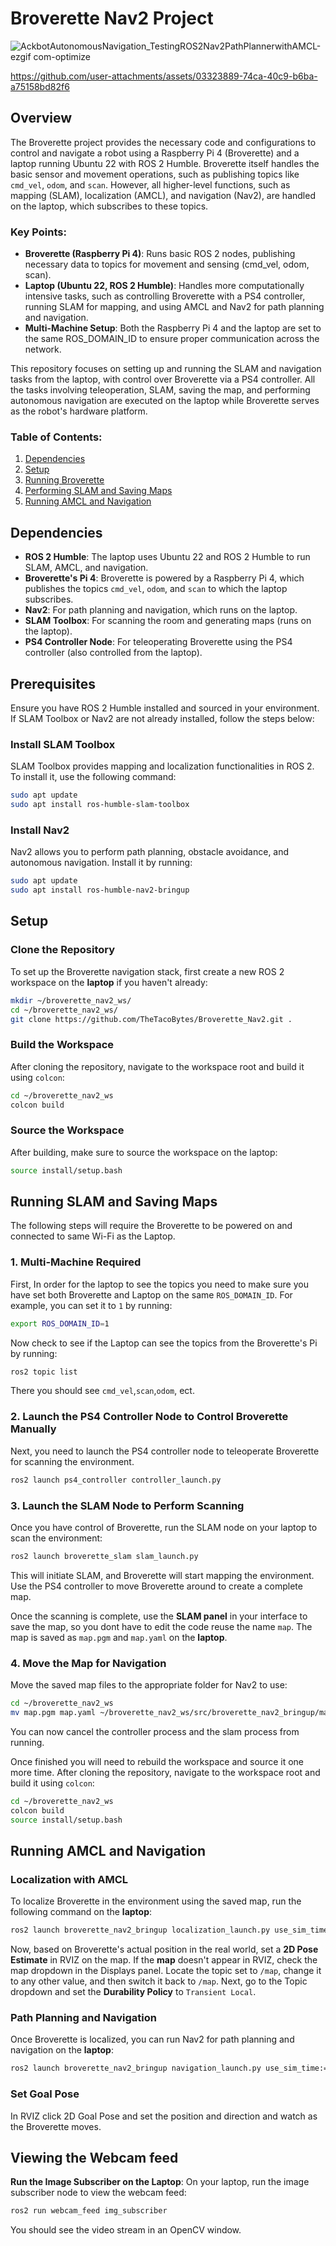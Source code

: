 # Broverette Nav2 Project

![AckbotAutonomousNavigation_TestingROS2Nav2PathPlannerwithAMCL-ezgif com-optimize](https://github.com/user-attachments/assets/a0f7e0b2-b9ab-4402-a0fb-24f9cc5b6f2a)

https://github.com/user-attachments/assets/03323889-74ca-40c9-b6ba-a75158bd82f6

## Overview
The Broverette project provides the necessary code and configurations to control and navigate a robot using a Raspberry Pi 4 (Broverette) and a laptop running Ubuntu 22 with ROS 2 Humble. Broverette itself handles the basic sensor and movement operations, such as publishing topics like `cmd_vel`, `odom`, and `scan`. However, all higher-level functions, such as mapping (SLAM), localization (AMCL), and navigation (Nav2), are handled on the laptop, which subscribes to these topics.

### Key Points:

- **Broverette (Raspberry Pi 4)**: Runs basic ROS 2 nodes, publishing necessary data to topics for movement and sensing (cmd_vel, odom, scan).
- **Laptop (Ubuntu 22, ROS 2 Humble)**: Handles more computationally intensive tasks, such as controlling Broverette with a PS4 controller, running SLAM for mapping, and using AMCL and Nav2 for path planning and navigation.
- **Multi-Machine Setup**: Both the Raspberry Pi 4 and the laptop are set to the same ROS_DOMAIN_ID to ensure proper communication across the network.

This repository focuses on setting up and running the SLAM and navigation tasks from the laptop, with control over Broverette via a PS4 controller. All the tasks involving teleoperation, SLAM, saving the map, and performing autonomous navigation are executed on the laptop while Broverette serves as the robot's hardware platform.

### Table of Contents:
1. [Dependencies](#dependencies)
2. [Setup](#setup)
3. [Running Broverette](#running-broverette)
4. [Performing SLAM and Saving Maps](#performing-slam-and-saving-maps)
5. [Running AMCL and Navigation](#running-amcl-and-navigation)
   
## Dependencies

- **ROS 2 Humble**: The laptop uses Ubuntu 22 and ROS 2 Humble to run SLAM, AMCL, and navigation.
- **Broverette's Pi 4**: Broverette is powered by a Raspberry Pi 4, which publishes the topics `cmd_vel`, `odom`, and `scan` to which the laptop subscribes.
- **Nav2**: For path planning and navigation, which runs on the laptop.
- **SLAM Toolbox**: For scanning the room and generating maps (runs on the laptop).
- **PS4 Controller Node**: For teleoperating Broverette using the PS4 controller (also controlled from the laptop).

## Prerequisites

Ensure you have ROS 2 Humble installed and sourced in your environment. If SLAM Toolbox or Nav2 are not already installed, follow the steps below:
### Install SLAM Toolbox

SLAM Toolbox provides mapping and localization functionalities in ROS 2. To install it, use the following command:
```bash
sudo apt update
sudo apt install ros-humble-slam-toolbox
```

### Install Nav2 

Nav2 allows you to perform path planning, obstacle avoidance, and autonomous navigation. Install it by running:
```bash
sudo apt update
sudo apt install ros-humble-nav2-bringup
```


## Setup

### Clone the Repository
To set up the Broverette navigation stack, first create a new ROS 2 workspace on the **laptop** if you haven't already:

```bash
mkdir ~/broverette_nav2_ws/
cd ~/broverette_nav2_ws/
git clone https://github.com/TheTacoBytes/Broverette_Nav2.git .
```

### Build the Workspace

After cloning the repository, navigate to the workspace root and build it using `colcon`:
```bash
cd ~/broverette_nav2_ws
colcon build
```

### Source the Workspace

After building, make sure to source the workspace on the laptop:

```bash
source install/setup.bash
```

## Running SLAM and Saving Maps
The following steps will require the Broverette to be powered on and connected to same Wi-Fi as the Laptop. 

### 1. Multi-Machine Required
First, In order for the laptop to see the topics you need to make sure you have set both Broverette and Laptop on the same `ROS_DOMAIN_ID`. For example, you can set it to `1` by running:

```bash
export ROS_DOMAIN_ID=1
```
Now check to see if the Laptop can see the topics from the Broverette's Pi by running:
```bash
ros2 topic list
```
There you should see `cmd_vel`,`scan`,`odom`, ect.

### 2. Launch the PS4 Controller Node to Control Broverette Manually

Next, you need to launch the PS4 controller node to teleoperate Broverette for scanning the environment.
```bash
ros2 launch ps4_controller controller_launch.py
```
### 3. Launch the SLAM Node to Perform Scanning
Once you have control of Broverette, run the SLAM node on your laptop to scan the environment:
```bash
ros2 launch broverette_slam slam_launch.py
```
This will initiate SLAM, and Broverette will start mapping the environment. Use the PS4 controller to move Broverette around to create a complete map.

Once the scanning is complete, use the **SLAM panel** in your interface to save the map, so you dont have to edit the code reuse the name `map`. The map is saved as `map.pgm` and `map.yaml` on the **laptop**.

### 4. Move the Map for Navigation  
Move the saved map files to the appropriate folder for Nav2 to use:
```bash
cd ~/broverette_nav2_ws
mv map.pgm map.yaml ~/broverette_nav2_ws/src/broverette_nav2_bringup/maps/
```
You can now cancel the controller process and the slam process from running.

Once finished you will need to rebuild the workspace and source it one more time.
After cloning the repository, navigate to the workspace root and build it using `colcon`:
```bash
cd ~/broverette_nav2_ws
colcon build
source install/setup.bash
```

## Running AMCL and Navigation
### Localization with AMCL 
To localize Broverette in the environment using the saved map, run the following command on the **laptop**:
```bash
ros2 launch broverette_nav2_bringup localization_launch.py use_sim_time:=false
```
Now, based on Broverette's actual position in the real world, set a **2D Pose Estimate** in RVIZ on the map. If the **map** doesn't appear in RVIZ, check the map dropdown in the Displays panel. Locate the topic set to `/map`, change it to any other value, and then switch it back to `/map`. Next, go to the Topic dropdown and set the **Durability Policy** to `Transient Local`.

### Path Planning and Navigation
Once Broverette is localized, you can run Nav2 for path planning and navigation on the **laptop**:
```bash
ros2 launch broverette_nav2_bringup navigation_launch.py use_sim_time:=false map_subscribe_transient_local:=true
```

### Set Goal Pose
In RVIZ click 2D Goal Pose and set the position and direction and watch as the Broverette moves.

## Viewing the Webcam feed
**Run the Image Subscriber on the Laptop**: On your laptop, run the image subscriber node to view the webcam feed:
```bash
ros2 run webcam_feed img_subscriber
```
You should see the video stream in an OpenCV window.

